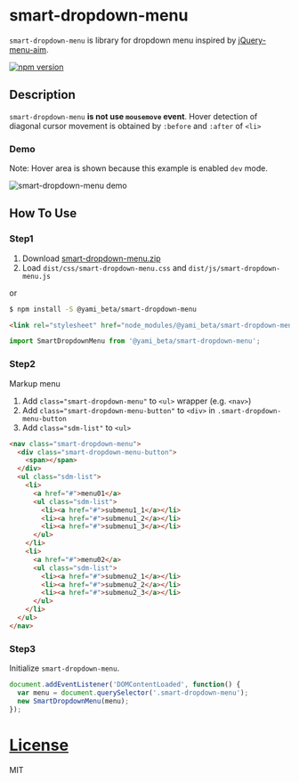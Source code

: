# smart-dropdown-menu
`smart-dropdown-menu` is library for dropdown menu inspired by [jQuery-menu-aim](https://github.com/kamens/jQuery-menu-aim).

[![npm version](https://badge.fury.io/js/%40yami_beta%2Fsmart-dropdown-menu.svg)](https://badge.fury.io/js/%40yami_beta%2Fsmart-dropdown-menu)

## Description
`smart-dropdown-menu` **is not use `mousemove` event**.
Hover detection of diagonal cursor movement is obtained by `:before` and `:after` of `<li>`

### Demo
Note: Hover area is shown because this example is enabled `dev` mode.

![smart-dropdown-menu demo](https://raw.githubusercontent.com/yami-beta/smart-dropdown-menu/master/example/img/demo.gif)

## How To Use

### Step1
1. Download [smart-dropdown-menu.zip](latest-release)
2. Load `dist/css/smart-dropdown-menu.css` and `dist/js/smart-dropdown-menu.js`

or

```sh
$ npm install -S @yami_beta/smart-dropdown-menu
```

```html
<link rel="stylesheet" href="node_modules/@yami_beta/smart-dropdown-menu/dist/css/smart-dropdown-menu.css">
```

```javascript
import SmartDropdownMenu from '@yami_beta/smart-dropdown-menu';
```

### Step2
Markup menu

1. Add `class="smart-dropdown-menu"` to `<ul>` wrapper (e.g. `<nav>`)
2. Add `class="smart-dropdown-menu-button"` to `<div>` in `.smart-dropdown-menu-button`
3. Add `class="sdm-list"` to `<ul>`

```html
<nav class="smart-dropdown-menu">
  <div class="smart-dropdown-menu-button">
    <span></span>
  </div>
  <ul class="sdm-list">
    <li>
      <a href="#">menu01</a>
      <ul class="sdm-list">
        <li><a href="#">submenu1_1</a></li>
        <li><a href="#">submenu1_2</a></li>
        <li><a href="#">submenu1_3</a></li>
      </ul>
    </li>
    <li>
      <a href="#">menu02</a>
      <ul class="sdm-list">
        <li><a href="#">submenu2_1</a></li>
        <li><a href="#">submenu2_2</a></li>
        <li><a href="#">submenu2_3</a></li>
      </ul>
    </li>
  </ul>
</nav>
```

### Step3
Initialize `smart-dropdown-menu`.

```javascript
document.addEventListener('DOMContentLoaded', function() {
  var menu = document.querySelector('.smart-dropdown-menu');
  new SmartDropdownMenu(menu);
});
```

# [License](https://github.com/yami-beta/smart-dropdown-menu/blob/master/LICENSE)
MIT

[latest-release]: https://github.com/yami-beta/smart-dropdown-menu/releases/download/v0.1.1/smart-dropdown-menu.zip
